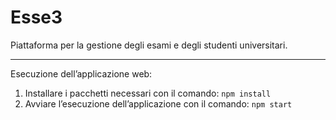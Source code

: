 # Esse3
Piattaforma per la gestione degli esami e degli studenti universitari.
***
Esecuzione dell’applicazione web:
1. Installare i pacchetti necessari con il comando: `npm install`
2. Avviare l’esecuzione dell’applicazione con il comando: `npm start`
